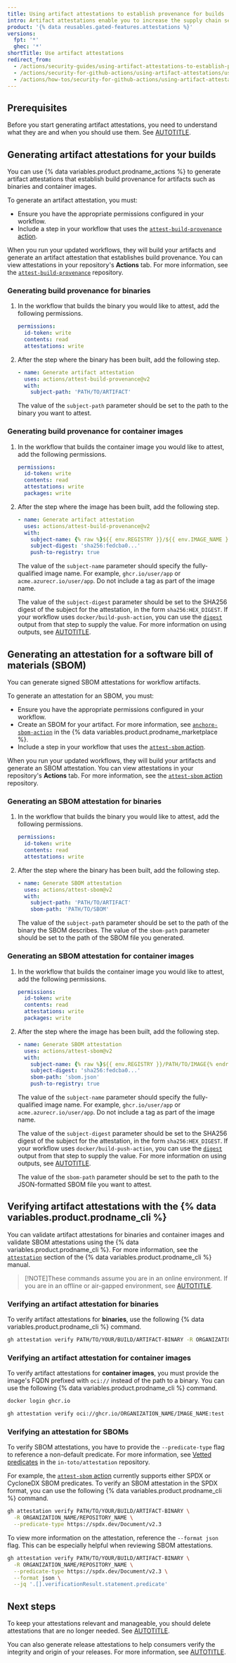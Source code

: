 ```yaml
---
title: Using artifact attestations to establish provenance for builds
intro: Artifact attestations enable you to increase the supply chain security of your builds by establishing where and how your software was built.
product: '{% data reusables.gated-features.attestations %}'
versions:
  fpt: '*'
  ghec: '*'
shortTitle: Use artifact attestations
redirect_from:
  - /actions/security-guides/using-artifact-attestations-to-establish-provenance-for-builds
  - /actions/security-for-github-actions/using-artifact-attestations/using-artifact-attestations-to-establish-provenance-for-builds
  - /actions/how-tos/security-for-github-actions/using-artifact-attestations/using-artifact-attestations-to-establish-provenance-for-builds
---
```


## Prerequisites

Before you start generating artifact attestations, you need to understand what they are and when you should use them. See [AUTOTITLE](/actions/concepts/security/artifact-attestations).

## Generating artifact attestations for your builds

You can use {% data variables.product.prodname_actions %} to generate artifact attestations that establish build provenance for artifacts such as binaries and container images.

To generate an artifact attestation, you must:

* Ensure you have the appropriate permissions configured in your workflow.
* Include a step in your workflow that uses the [`attest-build-provenance` action](https://github.com/actions/attest-build-provenance).

When you run your updated workflows, they will build your artifacts and generate an artifact attestation that establishes build provenance. You can view attestations in your repository's **Actions** tab. For more information, see the [`attest-build-provenance`](https://github.com/actions/attest-build-provenance) repository.

### Generating build provenance for binaries

1. In the workflow that builds the binary you would like to attest, add the following permissions.

   ```yaml
   permissions:
     id-token: write
     contents: read
     attestations: write
   ```

1. After the step where the binary has been built, add the following step.

   ```yaml
   - name: Generate artifact attestation
     uses: actions/attest-build-provenance@v2
     with:
       subject-path: 'PATH/TO/ARTIFACT'
   ```

   The value of the `subject-path` parameter should be set to the path to the binary you want to attest.

### Generating build provenance for container images

1. In the workflow that builds the container image you would like to attest, add the following permissions.

   ```yaml
   permissions:
     id-token: write
     contents: read
     attestations: write
     packages: write
   ```

1. After the step where the image has been built, add the following step.

   ```yaml
   - name: Generate artifact attestation
     uses: actions/attest-build-provenance@v2
     with:
       subject-name: {% raw %}${{ env.REGISTRY }}/${{ env.IMAGE_NAME }}{% endraw %}
       subject-digest: 'sha256:fedcba0...'
       push-to-registry: true
   ```

   The value of the `subject-name` parameter should specify the fully-qualified image name. For example, `ghcr.io/user/app` or `acme.azurecr.io/user/app`. Do not include a tag as part of the image name.

   The value of the `subject-digest` parameter should be set to the SHA256 digest of the subject for the attestation, in the form `sha256:HEX_DIGEST`. If your workflow uses `docker/build-push-action`, you can use the [`digest`](https://github.com/docker/build-push-action?tab=readme-ov-file#outputs) output from that step to supply the value. For more information on using outputs, see [AUTOTITLE](/actions/using-workflows/workflow-syntax-for-github-actions#jobsjob_idoutputs).

## Generating an attestation for a software bill of materials (SBOM)

You can generate signed SBOM attestations for workflow artifacts.

To generate an attestation for an SBOM, you must:

* Ensure you have the appropriate permissions configured in your workflow.
* Create an SBOM for your artifact. For more information, see [`anchore-sbom-action`](https://github.com/marketplace/actions/anchore-sbom-action) in the {% data variables.product.prodname_marketplace %}.
* Include a step in your workflow that uses the [`attest-sbom` action](https://github.com/actions/attest-sbom).

When you run your updated workflows, they will build your artifacts and generate an SBOM attestation. You can view attestations in your repository's **Actions** tab. For more information, see the [`attest-sbom` action](https://github.com/actions/attest-sbom) repository.

### Generating an SBOM attestation for binaries

1. In the workflow that builds the binary you would like to attest, add the following permissions.

   ```yaml
   permissions:
     id-token: write
     contents: read
     attestations: write
   ```

1. After the step where the binary has been built, add the following step.

   ```yaml
   - name: Generate SBOM attestation
     uses: actions/attest-sbom@v2
     with:
       subject-path: 'PATH/TO/ARTIFACT'
       sbom-path: 'PATH/TO/SBOM'
   ```

   The value of the `subject-path` parameter should be set to the path of the binary the SBOM describes. The value of the `sbom-path` parameter should be set to the path of the SBOM file you generated.

### Generating an SBOM attestation for container images

1. In the workflow that builds the container image you would like to attest, add the following permissions.

   ```yaml
   permissions:
     id-token: write
     contents: read
     attestations: write
     packages: write
   ```

1. After the step where the image has been built, add the following step.

   ```yaml
   - name: Generate SBOM attestation
     uses: actions/attest-sbom@v2
     with:
       subject-name: {% raw %}${{ env.REGISTRY }}/PATH/TO/IMAGE{% endraw %}
       subject-digest: 'sha256:fedcba0...'
       sbom-path: 'sbom.json'
       push-to-registry: true
   ```

   The value of the `subject-name` parameter should specify the fully-qualified image name. For example, `ghcr.io/user/app` or `acme.azurecr.io/user/app`. Do not include a tag as part of the image name.

   The value of the `subject-digest` parameter should be set to the SHA256 digest of the subject for the attestation, in the form `sha256:HEX_DIGEST`. If your workflow uses `docker/build-push-action`, you can use the [`digest`](https://github.com/docker/build-push-action?tab=readme-ov-file#outputs) output from that step to supply the value. For more information on using outputs, see [AUTOTITLE](/actions/using-workflows/workflow-syntax-for-github-actions#jobsjob_idoutputs).

   The value of the `sbom-path` parameter should be set to the path to the JSON-formatted SBOM file you want to attest.

## Verifying artifact attestations with the {% data variables.product.prodname_cli %}

You can validate artifact attestations for binaries and container images and validate SBOM attestations using the {% data variables.product.prodname_cli %}. For more information, see the [`attestation`](https://cli.github.com/manual/gh_attestation) section of the {% data variables.product.prodname_cli %} manual.

>[!NOTE]These commands assume you are in an online environment. If you are in an offline or air-gapped environment, see [AUTOTITLE](/actions/security-guides/verifying-attestations-offline).

### Verifying an artifact attestation for binaries

To verify artifact attestations for **binaries**, use the following {% data variables.product.prodname_cli %} command.

```bash copy
gh attestation verify PATH/TO/YOUR/BUILD/ARTIFACT-BINARY -R ORGANIZATION_NAME/REPOSITORY_NAME
```

### Verifying an artifact attestation for container images

To verify artifact attestations for **container images**, you must provide the image's FQDN prefixed with `oci://` instead of the path to a binary. You can use the following {% data variables.product.prodname_cli %} command.

```bash copy
docker login ghcr.io

gh attestation verify oci://ghcr.io/ORGANIZATION_NAME/IMAGE_NAME:test -R ORGANIZATION_NAME/REPOSITORY_NAME
```

### Verifying an attestation for SBOMs

To verify SBOM attestations, you have to provide the `--predicate-type` flag to reference a non-default predicate. For more information, see [Vetted predicates](https://github.com/in-toto/attestation/tree/main/spec/predicates#vetted-predicates) in the `in-toto/attestation` repository.

For example, the [`attest-sbom` action](https://github.com/actions/attest-sbom) currently supports either SPDX or CycloneDX SBOM predicates. To verify an SBOM attestation in the SPDX format, you can use the following {% data variables.product.prodname_cli %} command.

```bash copy
gh attestation verify PATH/TO/YOUR/BUILD/ARTIFACT-BINARY \
  -R ORGANIZATION_NAME/REPOSITORY_NAME \
  --predicate-type https://spdx.dev/Document/v2.3
```

To view more information on the attestation, reference the `--format json` flag. This can be especially helpful when reviewing SBOM attestations.

```bash copy
gh attestation verify PATH/TO/YOUR/BUILD/ARTIFACT-BINARY \
  -R ORGANIZATION_NAME/REPOSITORY_NAME \
  --predicate-type https://spdx.dev/Document/v2.3 \
  --format json \
  --jq '.[].verificationResult.statement.predicate'
```

## Next steps

To keep your attestations relevant and manageable, you should delete attestations that are no longer needed. See [AUTOTITLE](/actions/how-tos/security-for-github-actions/using-artifact-attestations/managing-the-lifecycle-of-artifact-attestations).

You can also generate release attestations to help consumers verify the integrity and origin of your releases. For more information, see [AUTOTITLE](/code-security/supply-chain-security/understanding-your-software-supply-chain/immutable-releases).
